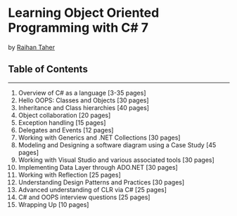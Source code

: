 # Learning Object Oriented Programming with C# 7

by [Raihan Taher](http://www.raihantaher.com)

## Table of Contents

---

1. Overview of C# as a language [3-35 pages]
2. Hello OOPS: Classes and Objects [30 pages]
3. Inheritance and Class hierarchies [40 pages]
4. Object collaboration [20 pages]
5. Exception handling [15 pages]
6. Delegates and Events [12 pages]
7. Working with Generics and .NET Collections [30 pages]
8. Modeling and Designing a software diagram using a Case Study [45 pages]
9. Working with Visual Studio and various associated tools [30 pages]
10. Implementing Data Layer through ADO.NET [30 pages]
11. Working with Reflection [25 pages]
12. Understanding Design Patterns and Practices [30 pages]
13. Advanced understanding of CLR via C# [25 pages]
14. C# and OOPS interview questions [25 pages]
15. Wrapping Up [10 pages]